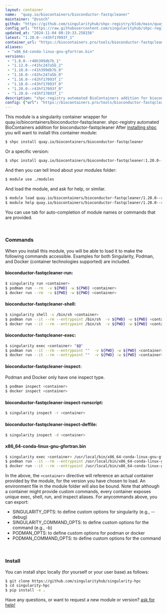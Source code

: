 ```yaml
---
layout: container
name:  "quay.io/biocontainers/bioconductor-fastqcleaner"
maintainer: "@vsoch"
github: "https://github.com/singularityhub/shpc-registry/blob/main/quay.io/biocontainers/bioconductor-fastqcleaner/container.yaml"
config_url: "https://raw.githubusercontent.com/singularityhub/shpc-registry/main/quay.io/biocontainers/bioconductor-fastqcleaner/container.yaml"
updated_at: "2024-11-04 08:19:33.258156"
latest: "1.20.0--r43hf17093f_1"
container_url: "https://biocontainers.pro/tools/bioconductor-fastqcleaner"
aliases:
 - "x86_64-conda-linux-gnu-gfortran.bin"
versions:
 - "1.8.0--r40h399db7b_1"
 - "1.12.0--r41hc247a5b_2"
 - "1.10.0--r41h399db7b_0"
 - "1.16.0--r42hc247a5b_0"
 - "1.16.0--r42hf17093f_1"
 - "1.18.0--r43hf17093f_0"
 - "1.20.0--r43hf17093f_0"
 - "1.20.0--r43hf17093f_1"
description: "shpc-registry automated BioContainers addition for bioconductor-fastqcleaner"
config: {"url": "https://biocontainers.pro/tools/bioconductor-fastqcleaner", "maintainer": "@vsoch", "description": "shpc-registry automated BioContainers addition for bioconductor-fastqcleaner", "latest": {"1.20.0--r43hf17093f_1": "sha256:d87b0c0870c862e4d61c996c39f13566859a7d1dc5c0e013d59a00f050371ef1"}, "tags": {"1.8.0--r40h399db7b_1": "sha256:2996ffdae5f9c2c339e9c35694a00cbabb9e656f1967c706b922772b740ade4e", "1.12.0--r41hc247a5b_2": "sha256:6f33e10e87101f517e70355bc7d9c27aa8821a520e5a23dda35f4a254dcf6237", "1.10.0--r41h399db7b_0": "sha256:4629f8934985022417b969623a46e0e33bc6ffef6738ed66a349ff82a1287bc1", "1.16.0--r42hc247a5b_0": "sha256:d28f2a26705c5b8466377a7c1f4f3712312988151b18dcc8654f79a5765c4e01", "1.16.0--r42hf17093f_1": "sha256:a75bb4ac318edb4099fb28e18e026d2be03a7c014e0ef1687a9d6912c4456475", "1.18.0--r43hf17093f_0": "sha256:bdec0a5b0e2d2191bf1ed83ed31aaffd0a26400b29a218b4177b748005957300", "1.20.0--r43hf17093f_0": "sha256:0d2caa7fd62329bda98b4275b47d8adeec234daef16923c5d1905d11e94f1396", "1.20.0--r43hf17093f_1": "sha256:d87b0c0870c862e4d61c996c39f13566859a7d1dc5c0e013d59a00f050371ef1"}, "docker": "quay.io/biocontainers/bioconductor-fastqcleaner", "aliases": {"x86_64-conda-linux-gnu-gfortran.bin": "/usr/local/bin/x86_64-conda-linux-gnu-gfortran.bin"}}
---
```


This module is a singularity container wrapper for quay.io/biocontainers/bioconductor-fastqcleaner.
shpc-registry automated BioContainers addition for bioconductor-fastqcleaner
After [installing shpc](#install) you will want to install this container module:


```bash
$ shpc install quay.io/biocontainers/bioconductor-fastqcleaner
```

Or a specific version:

```bash
$ shpc install quay.io/biocontainers/bioconductor-fastqcleaner:1.20.0--r43hf17093f_1
```

And then you can tell lmod about your modules folder:

```bash
$ module use ./modules
```

And load the module, and ask for help, or similar.

```bash
$ module load quay.io/biocontainers/bioconductor-fastqcleaner/1.20.0--r43hf17093f_1
$ module help quay.io/biocontainers/bioconductor-fastqcleaner/1.20.0--r43hf17093f_1
```

You can use tab for auto-completion of module names or commands that are provided.

<br>

### Commands

When you install this module, you will be able to load it to make the following commands accessible.
Examples for both Singularity, Podman, and Docker (container technologies supported) are included.

#### bioconductor-fastqcleaner-run:

```bash
$ singularity run <container>
$ podman run --rm  -v ${PWD} -w ${PWD} <container>
$ docker run --rm  -v ${PWD} -w ${PWD} <container>
```

#### bioconductor-fastqcleaner-shell:

```bash
$ singularity shell -s /bin/sh <container>
$ podman run --it --rm --entrypoint /bin/sh  -v ${PWD} -w ${PWD} <container>
$ docker run --it --rm --entrypoint /bin/sh  -v ${PWD} -w ${PWD} <container>
```

#### bioconductor-fastqcleaner-exec:

```bash
$ singularity exec <container> "$@"
$ podman run --it --rm --entrypoint ""  -v ${PWD} -w ${PWD} <container> "$@"
$ docker run --it --rm --entrypoint ""  -v ${PWD} -w ${PWD} <container> "$@"
```

#### bioconductor-fastqcleaner-inspect:

Podman and Docker only have one inspect type.

```bash
$ podman inspect <container>
$ docker inspect <container>
```

#### bioconductor-fastqcleaner-inspect-runscript:

```bash
$ singularity inspect -r <container>
```

#### bioconductor-fastqcleaner-inspect-deffile:

```bash
$ singularity inspect -d <container>
```


#### x86_64-conda-linux-gnu-gfortran.bin

```bash
$ singularity exec <container> /usr/local/bin/x86_64-conda-linux-gnu-gfortran.bin
$ podman run --it --rm --entrypoint /usr/local/bin/x86_64-conda-linux-gnu-gfortran.bin   -v ${PWD} -w ${PWD} <container> -c " $@"
$ docker run --it --rm --entrypoint /usr/local/bin/x86_64-conda-linux-gnu-gfortran.bin   -v ${PWD} -w ${PWD} <container> -c " $@"
```



In the above, the `<container>` directive will reference an actual container provided
by the module, for the version you have chosen to load. An environment file in the
module folder will also be bound. Note that although a container
might provide custom commands, every container exposes unique exec, shell, run, and
inspect aliases. For anycommands above, you can export:

 - SINGULARITY_OPTS: to define custom options for singularity (e.g., --debug)
 - SINGULARITY_COMMAND_OPTS: to define custom options for the command (e.g., -b)
 - PODMAN_OPTS: to define custom options for podman or docker
 - PODMAN_COMMAND_OPTS: to define custom options for the command

<br>

### Install

You can install shpc locally (for yourself or your user base) as follows:

```bash
$ git clone https://github.com/singularityhub/singularity-hpc
$ cd singularity-hpc
$ pip install -e .
```

Have any questions, or want to request a new module or version? [ask for help!](https://github.com/singularityhub/singularity-hpc/issues)
